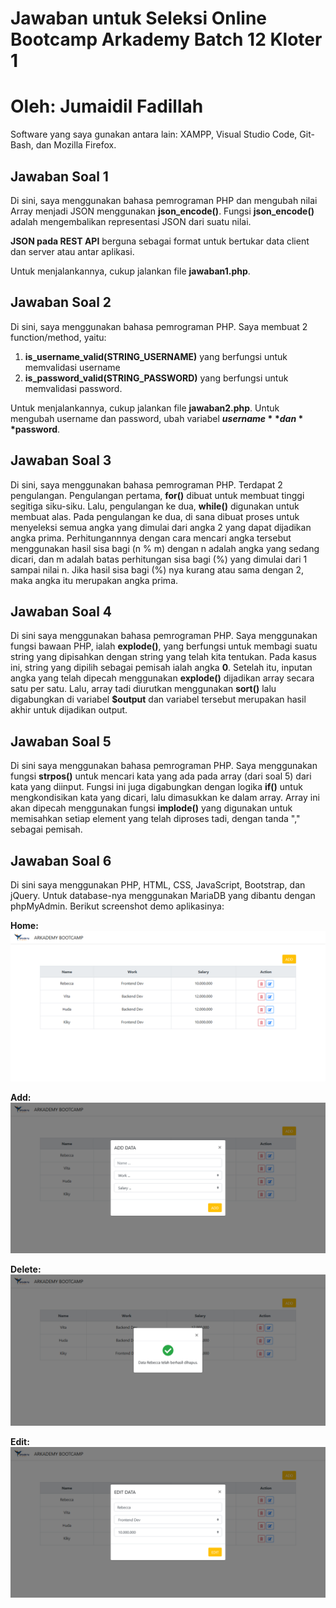 # Jawaban untuk Seleksi Online Bootcamp Arkademy Batch 12 Kloter 1
# Oleh: Jumaidil Fadillah

Software yang saya gunakan antara lain: XAMPP, Visual Studio Code, Git-Bash, dan Mozilla Firefox.


## Jawaban Soal 1
Di sini, saya menggunakan bahasa pemrograman PHP dan mengubah nilai Array menjadi JSON menggunakan **json_encode()**. Fungsi **json_encode()** adalah mengembalikan representasi JSON dari suatu nilai.

**JSON pada REST API** berguna sebagai format untuk bertukar data client dan server atau antar aplikasi.

Untuk menjalankannya, cukup jalankan file **jawaban1.php**.


## Jawaban Soal 2
Di sini, saya menggunakan bahasa pemrograman PHP. Saya membuat 2 function/method, yaitu:
1. **is_username_valid(STRING_USERNAME)** yang berfungsi untuk memvalidasi username
2. **is_password_valid(STRING_PASSWORD)** yang berfungsi untuk memvalidasi password.

Untuk menjalankannya, cukup jalankan file **jawaban2.php**. Untuk mengubah username dan password, ubah variabel **$username** dan **$password**.


## Jawaban Soal 3
Di sini, saya menggunakan bahasa pemrograman PHP. Terdapat 2 pengulangan. Pengulangan pertama, **for()** dibuat untuk membuat tinggi segitiga siku-siku. Lalu, pengulangan ke dua, **while()** digunakan untuk membuat alas. Pada pengulangan ke dua, di sana dibuat proses untuk menyeleksi semua angka yang dimulai dari angka 2 yang dapat dijadikan angka prima. Perhitungannnya dengan cara mencari angka tersebut menggunakan hasil sisa bagi (n % m) dengan n adalah angka yang sedang dicari, dan m adalah batas perhitungan sisa bagi (%) yang dimulai dari 1 sampai nilai n. Jika hasil sisa bagi (%) nya kurang atau sama dengan 2, maka angka itu merupakan angka prima.


## Jawaban Soal 4
Di sini saya menggunakan bahasa pemrograman PHP. Saya menggunakan fungsi bawaan PHP, ialah **explode()**, yang berfungsi untuk membagi suatu string yang dipisahkan dengan string yang telah kita tentukan. Pada kasus ini, string yang dipilih sebagai pemisah ialah angka **0**. Setelah itu, inputan angka yang telah dipecah menggunakan **explode()** dijadikan array secara satu per satu. Lalu, array tadi diurutkan menggunakan **sort()** lalu digabungkan di variabel **$output** dan variabel tersebut merupakan hasil akhir untuk dijadikan output.


## Jawaban Soal 5
Di sini saya menggunakan bahasa pemrograman PHP. Saya menggunakan fungsi **strpos()** untuk mencari kata yang ada pada array (dari soal 5) dari kata yang diinput. Fungsi ini juga digabungkan dengan logika **if()** untuk mengkondisikan kata yang dicari, lalu dimasukkan ke dalam array. Array ini akan dipecah menggunakan fungsi **implode()** yang digunakan untuk memisahkan setiap element yang telah diproses tadi, dengan tanda "," sebagai pemisah.


## Jawaban Soal 6
Di sini saya menggunakan PHP, HTML, CSS, JavaScript, Bootstrap, dan jQuery. Untuk database-nya menggunakan MariaDB yang dibantu dengan phpMyAdmin. Berikut screenshot demo aplikasinya:

**Home:**
![Screenshot_Home](https://github.com/jumaidilfadil/arkademy-test-batch-12-1/blob/master/jawaban6/screenshot/home.png)

**Add:**
![Screenshot_Add](https://github.com/jumaidilfadil/arkademy-test-batch-12-1/blob/master/jawaban6/screenshot/add.png)

**Delete:**
![Screenshot_Delete](https://github.com/jumaidilfadil/arkademy-test-batch-12-1/blob/master/jawaban6/screenshot/delete.png)

**Edit:**
![Screenshot_Edit](https://github.com/jumaidilfadil/arkademy-test-batch-12-1/blob/master/jawaban6/screenshot/edit.png)
